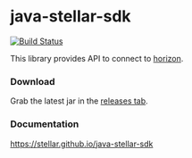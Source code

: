 # java-stellar-sdk

[![Build Status](https://travis-ci.org/stellar/java-stellar-sdk.svg)](https://travis-ci.org/stellar/java-stellar-sdk)

This library provides API to connect to [horizon](https://github.com/stellar/horizon).

### Download

Grab the latest jar in the [releases tab](https://github.com/stellar/java-stellar-sdk/releases).

### Documentation
https://stellar.github.io/java-stellar-sdk
